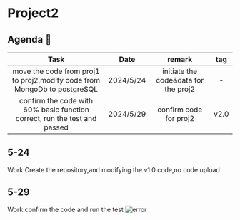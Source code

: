 # Project2

## Agenda :calendar:
  
|  Task  |  Date  | remark | tag |
|  :-----: | :------: | :-----:| :-----:|
|  move the code from proj1 to proj2,modify code from MongoDb to postgreSQL |2024/5/24  | initiate the code&data for the proj2 | - |
|  confirm the code with 60% basic function correct, run the test and passed |2024/5/29 | confirm code for proj2 | v2.0 |


## 5-24

Work:Create the repository,and modifying the v1.0 code,no code upload

## 5-29

Work:confirm the code and run the test
![error]()




